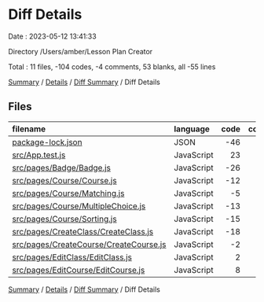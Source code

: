 # Diff Details

Date : 2023-05-12 13:41:33

Directory /Users/amber/Lesson Plan Creator

Total : 11 files,  -104 codes, -4 comments, 53 blanks, all -55 lines

[Summary](results.md) / [Details](details.md) / [Diff Summary](diff.md) / Diff Details

## Files
| filename | language | code | comment | blank | total |
| :--- | :--- | ---: | ---: | ---: | ---: |
| [package-lock.json](/package-lock.json) | JSON | -46 | 0 | 0 | -46 |
| [src/App.test.js](/src/App.test.js) | JavaScript | 23 | 16 | 9 | 48 |
| [src/pages/Badge/Badge.js](/src/pages/Badge/Badge.js) | JavaScript | -26 | 0 | -3 | -29 |
| [src/pages/Course/Course.js](/src/pages/Course/Course.js) | JavaScript | -12 | -9 | 7 | -14 |
| [src/pages/Course/Matching.js](/src/pages/Course/Matching.js) | JavaScript | -5 | 0 | 2 | -3 |
| [src/pages/Course/MultipleChoice.js](/src/pages/Course/MultipleChoice.js) | JavaScript | -13 | 0 | 5 | -8 |
| [src/pages/Course/Sorting.js](/src/pages/Course/Sorting.js) | JavaScript | -15 | 0 | 5 | -10 |
| [src/pages/CreateClass/CreateClass.js](/src/pages/CreateClass/CreateClass.js) | JavaScript | -18 | 0 | 11 | -7 |
| [src/pages/CreateCourse/CreateCourse.js](/src/pages/CreateCourse/CreateCourse.js) | JavaScript | -2 | 0 | 2 | 0 |
| [src/pages/EditClass/EditClass.js](/src/pages/EditClass/EditClass.js) | JavaScript | 2 | 0 | 10 | 12 |
| [src/pages/EditCourse/EditCourse.js](/src/pages/EditCourse/EditCourse.js) | JavaScript | 8 | -11 | 5 | 2 |

[Summary](results.md) / [Details](details.md) / [Diff Summary](diff.md) / Diff Details